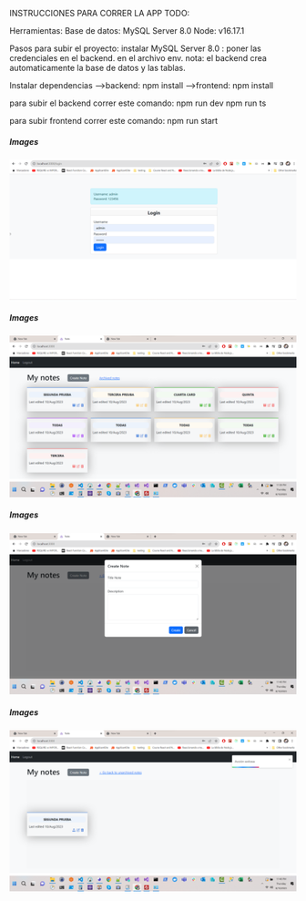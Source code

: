 INSTRUCCIONES  PARA CORRER LA APP TODO:


Herramientas:
Base de datos: MySQL Server 8.0
Node: v16.17.1

Pasos para subir el proyecto:
instalar MySQL Server 8.0 : poner las credenciales en el backend. en el archivo env.
nota: el backend crea automaticamente la base de datos y las tablas.

Instalar dependencias 
-->backend: npm install
-->frontend: npm install

para subir el  backend correr este comando:
npm run dev
npm run ts

para subir  frontend  correr este comando:
npm run start





##### **Images** 
![](img1.png)
##### **Images** 
![](img2.png)
##### **Images** 
![](img3.png)
##### **Images** 
![](img4.png)
